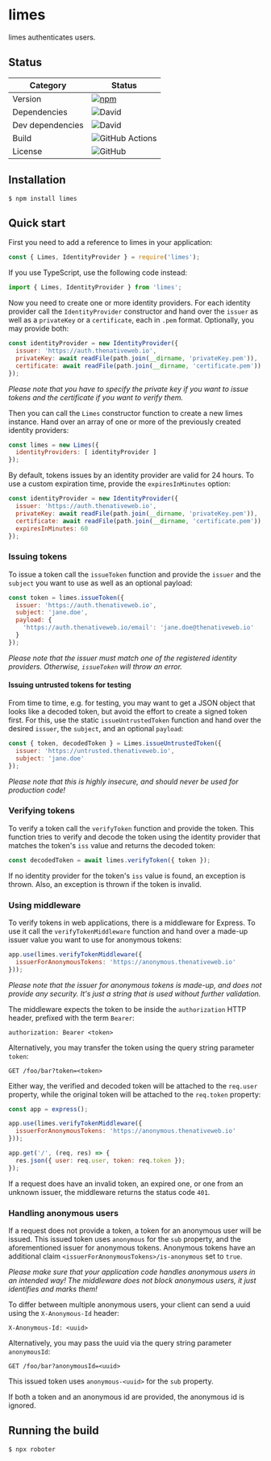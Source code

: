 # limes

limes authenticates users.

## Status

| Category         | Status                                                                                                  |
| ---------------- | ------------------------------------------------------------------------------------------------------- |
| Version          | [![npm](https://img.shields.io/npm/v/limes)](https://www.npmjs.com/package/limes)                       |
| Dependencies     | ![David](https://img.shields.io/david/thenativeweb/limes)                                               |
| Dev dependencies | ![David](https://img.shields.io/david/dev/thenativeweb/limes)                                           |
| Build            | ![GitHub Actions](https://github.com/thenativeweb/limes/workflows/Release/badge.svg?branch=master) |
| License          | ![GitHub](https://img.shields.io/github/license/thenativeweb/limes)                                     |

## Installation

```shell
$ npm install limes
```

## Quick start

First you need to add a reference to limes in your application:

```javascript
const { Limes, IdentityProvider } = require('limes');
```

If you use TypeScript, use the following code instead:

```typescript
import { Limes, IdentityProvider } from 'limes';
```

Now you need to create one or more identity providers. For each identity provider call the `IdentityProvider` constructor and hand over the `issuer` as well as a `privateKey` or a `certificate`, each in `.pem` format. Optionally, you may provide both:

```javascript
const identityProvider = new IdentityProvider({
  issuer: 'https://auth.thenativeweb.io',
  privateKey: await readFile(path.join(__dirname, 'privateKey.pem')),
  certificate: await readFile(path.join(__dirname, 'certificate.pem'))
});
```

_Please note that you have to specify the private key if you want to issue tokens and the certificate if you want to verify them._

Then you can call the `Limes` constructor function to create a new limes instance. Hand over an array of one or more of the previously created identity providers:

```javascript
const limes = new Limes({
  identityProviders: [ identityProvider ]
});
```

By default, tokens issues by an identity provider are valid for 24 hours. To use a custom expiration time, provide the `expiresInMinutes` option:

```javascript
const identityProvider = new IdentityProvider({
  issuer: 'https://auth.thenativeweb.io',
  privateKey: await readFile(path.join(__dirname, 'privateKey.pem')),
  certificate: await readFile(path.join(__dirname, 'certificate.pem')),
  expiresInMinutes: 60
});
```

### Issuing tokens

To issue a token call the `issueToken` function and provide the `issuer` and the `subject` you want to use as well as an optional payload:

```javascript
const token = limes.issueToken({
  issuer: 'https://auth.thenativeweb.io',
  subject: 'jane.doe',
  payload: {
    'https://auth.thenativeweb.io/email': 'jane.doe@thenativeweb.io'
  }
});
```

_Please note that the issuer must match one of the registered identity providers. Otherwise, `issueToken` will throw an error._

#### Issuing untrusted tokens for testing

From time to time, e.g. for testing, you may want to get a JSON object that looks like a decoded token, but avoid the effort to create a signed token first. For this, use the static `issueUntrustedToken` function and hand over the desired `issuer`, the `subject`, and an optional `payload`:

```javascript
const { token, decodedToken } = Limes.issueUntrustedToken({
  issuer: 'https://untrusted.thenativeweb.io',
  subject: 'jane.doe'
});
```

_Please note that this is highly insecure, and should never be used for production code!_

### Verifying tokens

To verify a token call the `verifyToken` function and provide the token. This function tries to verify and decode the token using the identity provider that matches the token's `iss` value and returns the decoded token:

```javascript
const decodedToken = await limes.verifyToken({ token });
```

If no identity provider for the token's `iss` value is found, an exception is thrown. Also, an exception is thrown if the token is invalid.

### Using middleware

To verify tokens in web applications, there is a middleware for Express. To use it call the `verifyTokenMiddleware` function and hand over a made-up issuer value you want to use for anonymous tokens:

```javascript
app.use(limes.verifyTokenMiddleware({
  issuerForAnonymousTokens: 'https://anonymous.thenativeweb.io'
}));
```

_Please note that the issuer for anonymous tokens is made-up, and does not provide any security. It's just a string that is used without further validation._

The middleware expects the token to be inside the `authorization` HTTP header, prefixed with the term `Bearer`:

    authorization: Bearer <token>

Alternatively, you may transfer the token using the query string parameter `token`:

    GET /foo/bar?token=<token>

Either way, the verified and decoded token will be attached to the `req.user` property, while the original token will be attached to the `req.token` property:

```javascript
const app = express();

app.use(limes.verifyTokenMiddleware({
  issuerForAnonymousTokens: 'https://anonymous.thenativeweb.io'
}));

app.get('/', (req, res) => {
  res.json({ user: req.user, token: req.token });
});
```

If a request does have an invalid token, an expired one, or one from an unknown issuer, the middleware returns the status code `401`.

### Handling anonymous users

If a request does not provide a token, a token for an anonymous user will be issued. This issued token uses `anonymous` for the `sub` property, and the aforementioned issuer for anonymous tokens. Anonymous tokens have an additional claim `<issuerForAnonymousTokens>/is-anonymous` set to `true`.

_Please make sure that your application code handles anonymous users in an intended way! The middleware does not block anonymous users, it just identifies and marks them!_

To differ between multiple anonymous users, your client can send a uuid using the `X-Anonymous-Id` header:

    X-Anonymous-Id: <uuid>

Alternatively, you may pass the uuid via the query string parameter `anonymousId`:

    GET /foo/bar?anonymousId=<uuid>

This issued token uses `anonymous-<uuid>` for the `sub` property.

If both a token and an anonymous id are provided, the anonymous id is ignored.

## Running the build

```shell
$ npx roboter
```
